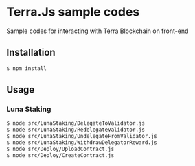 # Terra.Js sample codes

Sample codes for interacting with Terra Blockchain on front-end

## Installation


```bash
$ npm install
```

## Usage

### Luna Staking

```bash
$ node src/LunaStaking/DelegateToValidator.js
$ node src/LunaStaking/RedelegateValidator.js
$ node src/LunaStaking/UndelegateFromValidator.js
$ node src/LunaStaking/WithdrawDelegatorReward.js
$ node src/Deploy/UploadContract.js
$ node src/Deploy/CreateContract.js
```